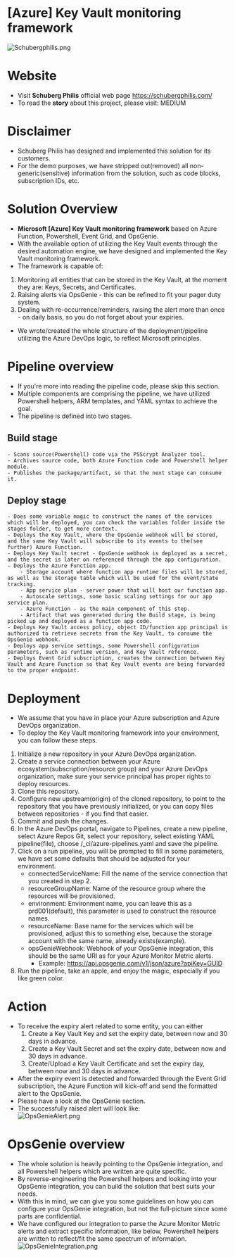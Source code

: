 # [Azure] Key Vault monitoring framework  
![Schubergphilis.png](icon/schubergphilis.png)  

# Website
- Visit **Schuberg Philis** official web page https://schubergphilis.com/
- To read the **story** about this project, please visit: MEDIUM

# Disclaimer
- Schuberg Philis has designed and implemented this solution for its customers.
- For the demo purposes, we have stripped out(removed) all non-generic(sensitive) information from the solution, such as code blocks, subscription IDs, etc.

# Solution Overview
- **Microsoft [Azure] Key Vault monitoring framework** based on Azure Function, Powershell, Event Grid, and OpsGenie.
- With the available option of utilizing the Key Vault events through the desired automation engine, we have designed and implemented the Key Vault monitoring framework.
- The framework is capable of:
1. Monitoring all entities that can be stored in the Key Vault, at the moment they are: Keys, Secrets, and Certificates.
2. Raising alerts via OpsGenie - this can be refined to fit your pager duty system.
3. Dealing with re-occurrence/reminders, raising the alert more than once - on daily basis, so you do not forget about your expiries.
- We wrote/created the whole structure of the deployment/pipeline utilizing the Azure DevOps logic, to reflect Microsoft principles.

# Pipeline overview
- If you're more into reading the pipeline code, please skip this section.  
- Multiple components are comprising the pipeline, we have utilized Powershell helpers, ARM templates, and YAML syntax to achieve the goal.  
- The pipeline is defined into two stages.  

## Build stage
    - Scans source(Powershell) code via the PSScrypt Analyzer tool.
    - Archives source code, both Azure Function code and Powershell helper module.
    - Publishes the package/artifact, so that the next stage can consume it.

## Deploy stage
    - Does some variable magic to construct the names of the services which will be deployed, you can check the variables folder inside the stages folder, to get more context.
    - Deploys the Key Vault, where the OpsGenie webhook will be stored, and the same Key Vault will subscribe to its events to the(see further) Azure Function.
    - Deploys Key Vault secret - OpsGenie webhook is deployed as a secret, and the secret is later on referenced through the app configuration.
    - Deploys the Azure Function app.
        - Storage account where function app runtime files will be stored, as well as the storage table which will be used for the event/state tracking.
        - App service plan - server power that will host our function app.
        - Autoscale settings, some basic scaling settings for our app service plan.
        - Azure Function - as the main component of this step.
        - Artifact that was generated during the Build stage, is being picked up and deployed as a function app code.
    - Deploys Key Vault access policy, object ID/function app principal is authorized to retrieve secrets from the Key Vault, to consume the OpsGenie webhook.
    - Deploys app service settings, some Powershell configuration parameters, such as runtime version, and Key Vault reference.
    - Deploys Event Grid subscription, creates the connection between Key Vault and Azure Function so that Key Vault events are being forwarded to the proper endpoint.

# Deployment
- We assume that you have in place your Azure subscription and Azure DevOps organization.
- To deploy the Key Vault monitoring framework into your environment, you can follow these steps.
1. Initialize a new repository in your Azure DevOps organization.
2. Create a service connection between your Azure ecosystem(subscription/resource group) and your Azure DevOps organization, make sure your service principal has proper rights to deploy resources.
3. Clone this repository.
4. Configure new upstream(origin) of the cloned repository, to point to the repository that you have previously initialized, or you can copy files between repositories - if you find that easier.
5. Commit and push the changes.
6. In the Azure DevOps portal, navigate to Pipelines, create a new pipeline, select Azure Repos Git, select your repository, select existing YAML pipeline(file), choose /_ci/azure-pipelines.yaml and save the pipeline.
7. Click on a run pipeline, you will be prompted to fill in some parameters, we have set some defaults that should be adjusted for your environment.
    - connectedServiceName: Fill the name of the service connection that you created in step 2.
    - resourceGroupName: Name of the resource group where the resources will be provisioned.
    - environment: Environment name, you can leave this as a prd001(default), this parameter is used to construct the resource names.
    - resourceName: Base name for the services which will be provisioned, adjust this to something else, because the storage account with the same name, already exists(example).
    - opsGenieWebhook: Webhook of your OpsGenie integration, this should be the same URI as for your Azure Monitor Metric alerts.
        - Example: https://api.opsgenie.com/v1/json/azure?apiKey=GUID
8. Run the pipeline, take an apple, and enjoy the magic, especially if you like green color.

# Action
- To receive the expiry alert related to some entity, you can either
    1. Create a Key Vault Key and set the expiry date, between now and 30 days in advance.
    2. Create a Key Vault Secret and set the expiry date, between now and 30 days in advance.
    3. Create/Upload a Key Vault Certificate and set the expiry day, between now and 30 days in advance.
- After the expiry event is detected and forwarded through the Event Grid subscription, the Azure Function will kick-off and send the formatted alert to the OpsGenie.
- Please have a look at the OpsGenie section.
- The successfully raised alert will look like:  
![OpsGenieAlert.png](/icon/opsGenieAlert.png)

# OpsGenie overview
- The whole solution is heavily pointing to the OpsGenie integration, and all Powershell helpers which are written are quite specific.
- By reverse-engineering the Powershell helpers and looking into your OpsGenie integration, you can build the solution that best suits your needs.
- With this in mind, we can give you some guidelines on how you can configure your OpsGenie integration, but not the full-picture since some parts are confidential.
- We have configured our integration to parse the Azure Monitor Metric alerts and extract specific information, like below, Powershell helpers are written to reflect/fit the same spectrum of information.  
![OpsGenieIntegration.png](/icon/opsGenieIntegration.png)